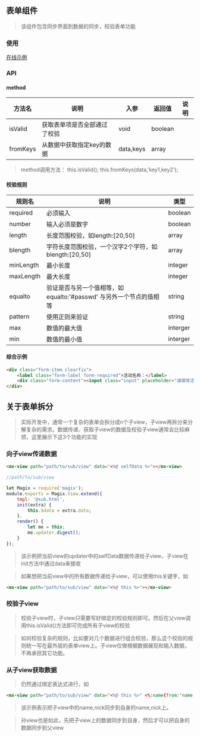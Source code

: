 ## 表单组件
> 该组件包含同步界面到数据的同步，校验表单功能

### 使用

<a href="https://magix-components.github.io/magix-components/#!/mx-form/index" target="_blank">在线示例</a>

### API

#### method

| 方法名 | 说明 | 入参 | 返回值 | 说明 |
| -------- | -------- | -------- | -------- | -------- |
| isValid | 获取表单项是否全部通过了校验 | void | boolean | &nbsp; |
| fromKeys | 从数据中获取指定key的数据 | data,keys | array | &nbsp; |

> method调用方法： this.isValid(); this.fromKeys(data,'key1,key2');


#### 校验规则

| 规则名 | 说明 | 类型 |
| -------- | -------- | -------- |
| required | 必须输入 | boolean |
| number | 输入必须是数字 | boolean |
| length | 长度范围校验，如length:[20,50] | array |
| blength | 字符长度范围校验，一个汉字2个字符，如blength:[20,50] | array |
| minLength | 最小长度 | integer |
| maxLength | 最大长度 | integer |
| equalto | 验证是否与另一个值相等，如equalto:'#passwd' 与另外一个节点的值相等 | string |
| pattern | 使用正则来验证 | string |
| max | 数值的最大值 | interger |
| min | 数值的最小值 | interger |

#### 综合示例
```html
<div class="form-item clearfix">
    <label class="form-label form-required">活动名称：</label>
    <div class="form-content"><input class="input" placeholder="请填写活动名称" value="<%:name{required:true,blength:[20,50]}%>" /></div>
</div>
```


## 关于表单拆分

> 实际开发中，通常一个复杂的表单会拆分成n个子view，子view再拆分来分解复杂的需求。数据传递、获取子view的数据及校验子view通常会比较麻烦，这里展示下这3个功能的实现


### 向子view传递数据

```html
<mx-view path="path/to/sub/view" data="<%@ selfData %>"></mx-view>
```

```js
//path/to/sub/view

let Magix = require('magix');
module.exports = Magix.View.extend({
    tmpl: '@sub.html',
    init(extra) {
        this.$data = extra.data;
    },
    render() {
        let me = this;
        me.updater.digest();
    }
});
```

> 该示例把当前view的updater中的selfData数据传递给子view，子view在init方法中通过data来接收



> 如果想把当前view中的所有数据传递给子view，可以使用this关键字，如
```html
<mx-view path="path/to/sub/view" data="<%@ this %>"></mx-view>
```

### 校验子view

> 校验子view时，子view只需要写好绑定的校验规则即可。然后在父view调用this.isValid()方法即可完成所有子view的校验


> 如何校验复杂的规则，比如要对几个数据进行组合校验，那么这个校验的规则统一写在最外层的表单view上。子view仅做根据数据展现和输入数据，不再承担其它功能。


### 从子view获取数据

> 仍然通过绑定表达式进行，如



```html
<mx-view path="path/to/sub/view" data="<%@ this %>" <%:name{from:'name'}%> <%:nick{from:'nick'}%>></div>
```

> 该示例表示把子view中的name,nick同步到自身的name,nick上。

> 孙view也是如此，先把子view上的数据同步到自身，然后才可以把自身的数据同步到父view

